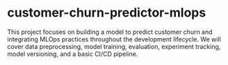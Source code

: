 # customer-churn-predictor-mlops
This project focuses on building a model to predict customer churn and integrating MLOps practices throughout the development lifecycle. We will cover data preprocessing, model training, evaluation, experiment tracking, model versioning, and a basic CI/CD pipeline.
